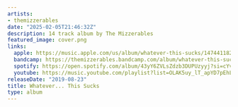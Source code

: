 ```yaml
---
artists:
- themizzerables
date: "2025-02-05T21:46:32Z"
description: 14 track album by The Mizzerables
featured_image: cover.png
links:
  apple: https://music.apple.com/us/album/whatever-this-sucks/1474411822
  bandcamp: https://themizzerables.bandcamp.com/album/whatever-this-sucks
  spotify: https://open.spotify.com/album/43yY6ZVLsZdzb3DUPUzyyj?si=cYvKEZlvQseOsUHkOJG4Jg
  youtube: https://music.youtube.com/playlist?list=OLAK5uy_lT_apYD7pEhLHowJZyaJgkVMIURuDIzcc&si=UwoKhU-LBxB23s9v
releaseDate: "2019-08-23"
title: Whatever... This Sucks
type: album
---
```

